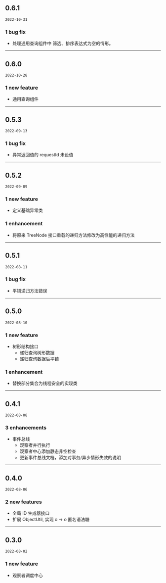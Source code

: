 ## 0.6.1

`2022-10-31`

### 1 bug fix

- 处理通用查询组件中 筛选、排序表达式为空的情形。

---

## 0.6.0

`2022-10-28`

### 1 new feature

- 通用查询组件

---

## 0.5.3

`2022-09-13`

### 1 bug fix

- 异常返回值的 requestId 未设值

---

## 0.5.2

`2022-09-09`

### 1 new feature

- 定义基础异常类

### 1 enhancement

- 将原来 TreeNode 接口重载的递归方法修改为高性能的递归方法

---

## 0.5.1

`2022-08-11`

### 1 bug fix

- 平铺递归方法错误

---

## 0.5.0

`2022-08-10`

### 1 new feature

- 树形结构接口
  - 递归查询树形数据
  - 递归查询数据后平铺

### 1 enhancement

- 替换部分集合为线程安全的实现类

---

## 0.4.1

`2022-08-08`

### 3 enhancements

- 事件总线
  - 观察者并行执行
  - 观察者中心添加静态非空检查
  - 更新事件总线文档，添加对事务/异步情形失效的说明

---

## 0.4.0

`2022-08-06`

### 2 new features

- 全局 ID 生成器接口
- 扩展 ObjectUtil, 实现 o -> o 匿名语法糖

---

## 0.3.0

`2022-08-02`

### 1 new feature

- 观察者调度中心
